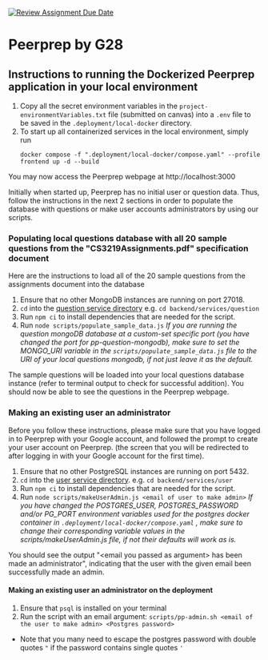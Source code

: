 [![Review Assignment Due Date](https://classroom.github.com/assets/deadline-readme-button-24ddc0f5d75046c5622901739e7c5dd533143b0c8e959d652212380cedb1ea36.svg)](https://classroom.github.com/a/6BOvYMwN)
# Peerprep by G28

## Instructions to running the Dockerized Peerprep application in your local environment

1. Copy all the secret environment variables in the `project-environmentVariables.txt` file (submitted on canvas) into a `.env` file to be saved in the `.deployment/local-docker` directory. 
2. To start up all containerized services in the local environment, simply run  
   ```
   docker compose -f ".deployment/local-docker/compose.yaml" --profile frontend up -d --build
   ```  

You may now access the Peerprep webpage at http://localhost:3000

Initially when started up, Peerprep has no initial user or question data. Thus, follow the instructions in the next 2 sections in order to populate the database with questions or make user accounts administrators by using our scripts.

### Populating local questions database with all 20 sample questions from the "CS3219Assignments.pdf" specification document

Here are the instructions to load all of the 20 sample questions from the assignments document into the database

1. Ensure that no other MongoDB instances are running on port 27018.
2. `cd` into the [question service directory](backend/services/question) e.g. `cd backend/services/question`
3. Run `npm ci` to install dependencies that are needed for the script.
4. Run `node scripts/populate_sample_data.js`
  *If you are running the question mongoDB database at a custom-set specific port (you have changed the port for pp-question-mongodb), make sure to set the MONGO_URI variable in the `scripts/populate_sample_data.js` file to the URI of your local questions mongodb, if not just leave it as the default.*

The sample questions will be loaded into your local questions database instance (refer to terminal output to check for successful addition). You should now be able to see the questions in the Peerprep webpage.

### Making an existing user an administrator

Before you follow these instructions, please make sure that you have logged in to Peerprep with your Google account, and followed the prompt to create your user account on Peerprep. (the screen that you will be redirected to after logging in with your Google account for the first time).

1. Ensure that no other PostgreSQL instances are running on port 5432.
2. `cd` into the [user service directory](backend/services/user). e.g. `cd backend/services/user`
3. Run `npm ci` to install dependencies that are needed for the script.
4. Run `node scripts/makeUserAdmin.js <email of user to make admin>`
  *If you have changed the POSTGRES_USER, POSTGRES_PASSWORD and/or PG_PORT environment variables used for the postgres docker container in `.deployment/local-docker/compose.yaml` , make sure to change their corresponding variable values in the scripts/makeUserAdmin.js file, if not their defaults will work as is.*

You should see the output "\<email you passed as argument\> has been made an administrator", indicating that the user with the given email been successfully made an admin.

#### Making an existing user an administrator on the deployment
1. Ensure that `psql` is installed on your terminal
2. Run the script with an email argument: `scripts/pp-admin.sh <email of the user to make admin> <Postgres password>`
- Note that you many need to escape the postgres password with double quotes `"` if the password contains single quotes `'` 
